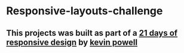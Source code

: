 # Responsive-layouts-challenge

## This projects was built as part of a [21 days of responsive design](https://courses.kevinpowell.co/conquering-responsive-layouts) by [kevin powell](https://www.kevinpowell.co/)
